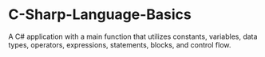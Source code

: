 # C-Sharp-Language-Basics
A C# application with a main function that utilizes constants, variables, data types, operators, expressions, statements, blocks, and control flow.
